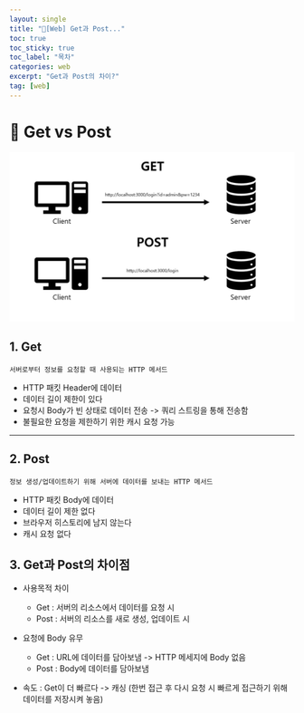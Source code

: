 ```yaml
---
layout: single
title: "📘[Web] Get과 Post..."
toc: true
toc_sticky: true
toc_label: "목차"
categories: web
excerpt: "Get과 Post의 차이?"
tag: [web]
---
```

# 📘 Get vs Post

![alt text](image-1.png)

## 1. Get
    서버로부터 정보를 요청할 때 사용되는 HTTP 메서드    

- HTTP 패킷 Header에 데이터
- 데이터 길이 제한이 있다
- 요청시 Body가 빈 상태로 데이터 전송 -> 쿼리 스트링을 통해 전송함
- 불필요한 요청을 제한하기 위한 캐시 요청 가능

---
## 2. Post
    정보 생성/업데이트하기 위해 서버에 데이터를 보내는 HTTP 메서드
    
- HTTP 패킷 Body에 데이터
- 데이터 길이 제한 없다
- 브라우저 히스토리에 남지 않는다
- 캐시 요청 없다

## 3. Get과 Post의 차이점
- 사용목적 차이
    - Get : 서버의 리소스에서 데이터를 요청 시
    - Post : 서버의 리소스를 새로 생성, 업데이트 시

- 요청에 Body 유무
    - Get : URL에 데이터를 담아보냄 -> HTTP 메세지에 Body 없음
    - Post : Body에 데이터를 담아보냄

- 속도 : Get이 더 빠르다 -> 캐싱 (한번 접근 후 다시 요청 시 빠르게 접근하기 위해 데이터를 저장시켜 놓음)